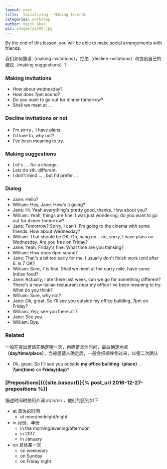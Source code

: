 ```yaml
---
layout: post
title:  Socializing - Making friends
categories: workshop
author: Keith Shan
pic: images/pic09.jpg
---
```


By the end of this lesson, you will be able to make social arrangements with friends.

<!--more-->

我们如何邀请（making invitations），拒绝（decline invitations）和提出自己的建议（making suggestions）?

### Making invitations
 - How about wednesday?
 - How does 7pm sound?
 - Do you want to go out for dinner tomorrow?
 - Shall we meet at ...

### Decline invitations or not
 - I'm sorry，I have plans.
 - I'd love to, why not?
 - I've been meaning to try.

 
### Making suggestions 
  - Let's .... for a change.
  - Lets do sth. different.
  - I don't mind ... , but I'd prefer ...

### Dialog
- Jane: Hello?
- William:  Hey, Jane. How's it going?
- Jane: Hi. Yeah everything's pretty good, thanks. How about you?
- William: Yeah, things are fine. I was just wondering; do you want to go out for dinner tomorrow?
- Jane: Tomorrow? Sorry, I can't. I'm going to the cinema with some friends. How about Wednesday?
- William: That should be OK. Oh, hang on... no, sorry, I have plans on Wednesday. Are you free on Friday?
- Jane: Yeah, Friday's fine. What time are you thinking?
- William: How does 6pm sound?
- Jane: That's a bit too early for me. I usually don't finish work until after 6. Is 7 OK?
- William: Sure, 7 is fine. Shall we meet at the curry mile, have some Indian food?
- Jane: Actually, I ate there last week, can we go for something different? There's a new Italian restaurant near my office I've been meaning to try. What do you think?
- William: Sure, why not?
- Jane: Ok, great. So I'll see you outside my office building, 7pm on Friday?
- William: Yep, see you there at 7.
- Jane: See you.
- William: Bye.

### Related 
一般在提出邀请先确定哪一天，再确定具体时间，最后确定地点 **（day/time/place）**，当被邀请人确定后，一般会把顺序倒过来，以便二次确认
 
 - Ok, great. So I'll see you outside **my office building（place）**, **7pm(time)** on **Friday(day)**?
 
### [Prepositions]({{site.baseurl}}{% post_url 2016-12-27-prepositions %})
描述时间时使用介词 at/in/on ，他们的区别如下

 - at 具体的时间
    - at noon/midnight/night
 - in 月份、年份
    - in the morning/evening/afternoon
    - in 2017
    - in January
 - on 具体某一天
    - on weekends
    - on Sunday
    - on Friday night


